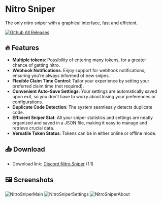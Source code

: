 # Nitro Sniper
The only nitro sniper with a graphical interface, fast and efficient.  

[![Github All Releases](https://img.shields.io/github/downloads/marco314bis/Discord-Sniper/total.svg?label=Downloads%20Count%3A)]()

## 🔥 Features
- **Multiple tokens**: Possibility of entering many tokens, for a greater chance of getting nitro.
- **Webhook Notifications**: Enjoy support for webhook notifications, ensuring you're always informed of new snipes.
- **Flexible Claim Time Control**: Tailor your experience by setting your preferred claim time (not required).
- **Convenient Auto-Save Settings**: Your settings are automatically saved upon exit, so you don't have to worry about losing your preferences or configurations.
- **Duplicate Code Detection**: The system seamlessly detects duplicate code.
- **Efficient Sniper Stat**: All your sniper statistics and settings are neatly organized and saved in a JSON file, making it easy to manage and retrieve crucial data.
- **Versatile Token Status**: Tokens can be in either online or offline mode.

## 📥 Download
- Download link: [Discord.Nitro.Sniper](https://github.com/marco314bis/Discord-Sniper/releases/download/v1.1/Discord.Nitro.Sniper.exe) (1.1)

## 🖼️ Screenshots
![NitroSniperMain](https://github.com/user-attachments/assets/f46d2807-d0a9-41db-971d-771b6699975d)
![NitroSniperSettings](https://github.com/user-attachments/assets/de78a236-6a70-4467-8b11-21fc2cb4d4f4)
![NitroSniperAbout](https://github.com/user-attachments/assets/e40b7761-f111-450d-b04d-7b0d8b0a9999)
